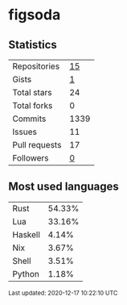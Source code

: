 # figsoda


## Statistics

<table>
    <tr>
        <td>Repositories</td>
        <td><a href="https://github.com/figsoda?tab=repositories">15</a></td>
    </tr>
    <tr>
        <td>Gists</td>
        <td><a href="https://gist.github.com/figsoda">1</a></td>
    </tr>
    <tr>
        <td>Total stars</td>
        <td>24</td>
    </tr>
    <tr>
        <td>Total forks</td>
        <td>0</td>
    </tr>
    <tr>
        <td>Commits</td>
        <td>1339</td>
    </tr>
    <tr>
        <td>Issues</td>
        <td>11</td>
    </tr>
    <tr>
        <td>Pull requests</td>
        <td>17</td>
    </tr>
    <tr>
        <td>Followers</td>
        <td><a href="https://github.com/figsoda?tab=followers">0</a></td>
    </tr>
</table>


## Most used languages

<table>
<tr><td>Rust</td><td>54.33%</td></tr>
<tr><td>Lua</td><td>33.16%</td></tr>
<tr><td>Haskell</td><td>4.14%</td></tr>
<tr><td>Nix</td><td>3.67%</td></tr>
<tr><td>Shell</td><td>3.51%</td></tr>
<tr><td>Python</td><td>1.18%</td></tr>
</table>


<sub>Last updated: 2020-12-17 10:22:10 UTC</sub>
